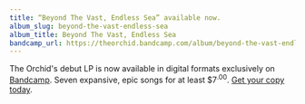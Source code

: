 ```yaml
---
title: “Beyond The Vast, Endless Sea” available now.
album_slug: beyond-the-vast-endless-sea
album_title: Beyond The Vast, Endless Sea
bandcamp_url: https://theorchid.bandcamp.com/album/beyond-the-vast-endless-sea
---
```


The Orchid's debut LP is now available in digital formats exclusively on [Bandcamp](https://theorchid.bandcamp.com/). Seven expansive, epic songs for at least $7<sup><span>.</span>00</sup>. [Get your copy today](https://theorchid.bandcamp.com/album/beyond-the-vast-endless-sea).